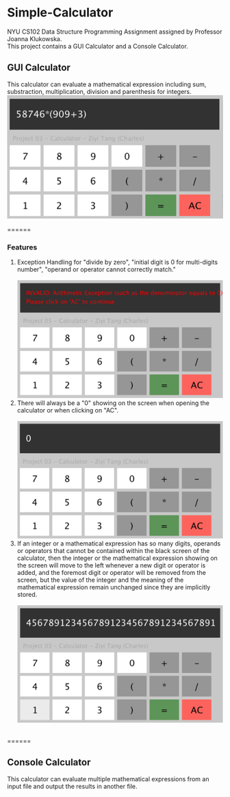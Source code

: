# Simple-Calculator

NYU CS102 Data Structure Programming Assignment assigned by Professor Joanna Klukowska. <br>
This project contains a GUI Calculator and a Console Calculator.
## GUI Calculator
This calculator can evaluate a mathematical expression including sum, substraction, multiplication, division and parenthesis for integers.<br>
![Image is currently not available](https://raw.githubusercontent.com/Charlespartina/Simple-Calculator/master/screenshot/expression.jpg)

======

### Features
1. Exception Handling for "divide by zero", "initial digit is 0 for multi-digits number", "operand or operator cannot correctly match."<br><br>
![Image is currently not available](https://raw.githubusercontent.com/Charlespartina/Simple-Calculator/master/screenshot/exception.jpg)
2. There will always be a "0" showing on the screen when opening the calculator or when clicking on "AC".<br><br>
![Image is currently not available](https://raw.githubusercontent.com/Charlespartina/Simple-Calculator/master/screenshot/initial.jpg)
3. If an integer or a mathematical expression has so many digits, operands or operators that cannot be contained within the black screen of the calculator, then the integer or the mathematical expression showing on the screen will move to the left whenever a new digit or operator is added, and the foremost digit or operator will be removed from the screen, but the value of the integer and the meaning of the mathematical expression remain unchanged since they are implicitly stored.<br><br>
![Image is currently not available](https://raw.githubusercontent.com/Charlespartina/Simple-Calculator/master/screenshot/longnumber.jpg)
<br><br>

====== 

## Console Calculator
This calculator can evaluate multiple mathematical expressions from an input file and output the results in another file.
